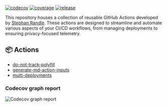 [![codecov](https://codecov.io/github/stephansama/actions/graph/badge.svg)](https://codecov.io/github/stephansama/actions)
[![coverage](https://github.com/stephansama/actions/actions/workflows/coverage.yml/badge.svg)](https://github.com/stephansama/actions/actions/workflows/coverage.yml)
[![release](https://github.com/stephansama/actions/actions/workflows/release.yml/badge.svg)](https://github.com/stephansama/actions/actions/workflows/release.yml)

This repository houses a collection of reusable GitHub Actions developed by
[Stephan Randle](https://github.com/stephansama). These actions are designed to
streamline and automate various aspects of your CI/CD workflows,
from managing deployments to ensuring privacy-focused telemetry.

## **📦 Actions**

- [do-not-track-polyfill](./do-not-track-polyfill/README.md)
- [generate-md-action-inputs](./generate-md-action-inputs/README.md)
- [multi-deployments](./multi-deployments/README.md)

### Codecov graph report

![Codecov graph report](https://codecov.io/github/stephansama/actions/graphs/tree.svg)

